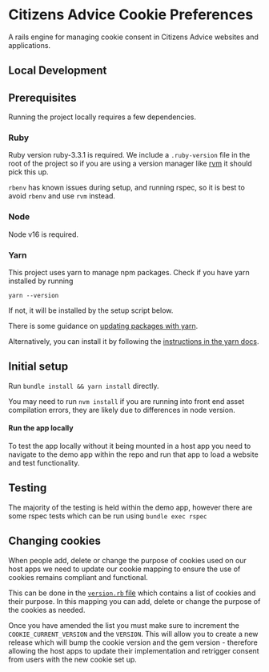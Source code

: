 # Citizens Advice Cookie Preferences

A rails engine for managing cookie consent in Citizens Advice websites and applications.

## Local Development

## Prerequisites

Running the project locally requires a few dependencies.

### Ruby

Ruby version ruby-3.3.1 is required. We include a `.ruby-version` file in the root of the project so if you are using a version manager like [rvm](https://rvm.io/) it should pick this up.

`rbenv` has known issues during setup, and running rspec, so it is best to avoid `rbenv` and use `rvm` instead.

### Node

Node v16 is required.

### Yarn

This project uses yarn to manage npm packages. Check if you have yarn installed by running

```
yarn --version
```

If not, it will be installed by the setup script below.

There is some guidance on [updating packages with yarn](../docs/general/yarn.md).

Alternatively, you can install it by following the [instructions in the yarn docs](https://classic.yarnpkg.com/lang/en/docs/install/#mac-stable).

## Initial setup

Run `bundle install && yarn install` directly.

You may need to run `nvm install` if you are running into front end asset compilation errors, they are likely due to differences in node version.

#### Run the app locally

To test the app locally without it being mounted in a host app you need to navigate to the demo app within the repo and
run that app to load a website and test functionality.

## Testing

The majority of the testing is held within the demo app, however there are some rspec tests which can be run using
`bundle exec rspec`

## Changing cookies

When people add, delete or change the purpose of cookies used on our host apps we need to update our cookie mapping
to ensure the use of cookies remains compliant and functional.

This can be done in the [`version.rb` file](engine/lib/citizens_advice_cookie_preferences/version.rb) which contains a
list of cookies and their purpose. In this mapping you can add, delete or change the purpose of the cookies as needed.

Once you have amended the list you must make sure to increment the `COOKIE_CURRENT_VERSION` and the `VERSION`. This will
allow you to create a new release which will bump the cookie version and the gem version - therefore allowing the host
apps to update their implementation and retrigger consent from users with the new cookie set up.
